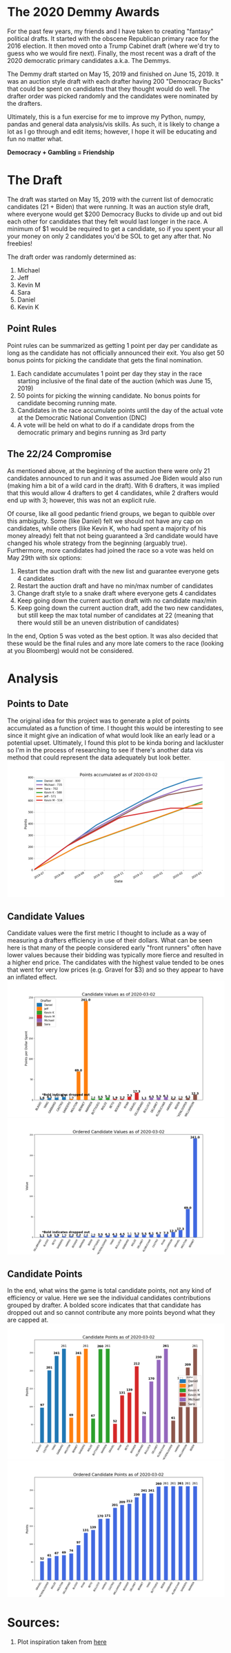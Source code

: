 # The 2020 Demmy Awards
For the past few years, my friends and I have taken to creating "fantasy" political drafts. It started with the obscene Republican primary race for the 2016 election. It then moved onto a Trump Cabinet draft (where we'd try to guess who we would fire next). Finally, the most recent was a draft of the 2020 democratic primary candidates a.k.a. The Demmys.

The Demmy draft started on May 15, 2019 and finished on June 15, 2019. It was an auction style draft with each drafter having 200 "Democracy Bucks" that could be spent on candidates that they thought would do well. The drafter order was picked randomly and the candidates were nominated by the drafters.

Ultimately, this is a fun exercise for me to improve my Python, numpy, pandas and general data analysis/vis skills. As such, it is likely to change a lot as I go through and edit items; however, I hope it will be educating and fun no matter what.

**Democracy + Gambling = Friendship**

# The Draft
The draft was started on May 15, 2019 with the current list of democratic candidates (21 + Biden) that were running. It was an auction style draft, where everyone would get $200 Democracy Bucks to divide up and out bid each other for candidates that they felt would last longer in the race. A minimum of $1 would be required to get a candidate, so if you spent your all your money on only 2 candidates you'd be SOL to get any after that. No freebies!

The draft order was randomly determined as:
1. Michael
1. Jeff
1. Kevin M
1. Sara
1. Daniel
1. Kevin K

## Point Rules
Point rules can be summarized as getting 1 point per day per candidate as long as the candidate has not officially announced their exit. You also get 50 bonus points for picking the candidate that gets the final nomination.
1. Each candidate accumulates 1 point per day they stay in the race starting inclusive of the final date of the auction (which was June 15, 2019)
1. 50 points for picking the winning candidate. No bonus points for candidate becoming running mate.
1. Candidates in the race accumulate points until the day of the actual vote at the Democratic National Convention (DNC)
1. A vote will be held on what to do if a candidate drops from the democratic primary and begins running as 3rd party

## The 22/24 Compromise
As mentioned above, at the beginning of the auction there were only 21 candidates announced to run and it was assumed Joe Biden would also run (making him a bit of a wild card in the draft). With 6 drafters, it was implied that this would allow 4 drafters to get 4 candidates, while 2 drafters would end up with 3; however, this was not an explicit rule.

Of course, like all good pedantic friend groups, we began to quibble over this ambiguity. Some (like Daniel) felt we should not have any cap on candidates, while others (like Kevin K, who had spent a majority of his money already) felt that not being guaranteed a 3rd candidate would have changed his whole strategy from the beginning (arguably true). Furthermore, more candidates had joined the race so a vote was held on May 29th with six options:
1. Restart the auction draft with the new list and guarantee everyone gets 4 candidates
1. Restart the auction draft and have no min/max number of candidates
1. Change draft style to a snake draft where everyone gets 4 candidates
1. Keep going down the current auction draft with no candidate max/min
1. Keep going down the current auction draft, add the two new candidates, but still keep the max total number of candidates at 22 (meaning that there would still be an uneven distribution of candidates)

In the end, Option 5 was voted as the best option. It was also decided that these would be the final rules and any more late comers to the race (looking at you Bloomberg) would not be considered.

# Analysis
## Points to Date
The original idea for this project was to generate a plot of points accumulated as a function of time. I thought this would be interesting to see since it might give an indication of what would look like an early lead or a potential upset. Ultimately, I found this plot to be kinda boring and lackluster so I'm in the process of researching to see if there's another data vis method that could represent the data adequately but look better.
![Points To Date](figs/point_total.png)

## Candidate Values
Candidate values were the first metric I thought to include as a way of measuring a drafters efficiency in use of their dollars. What can be seen here is that many of the people considered early "front runners" often have lower values because their bidding was typically more fierce and resulted in a higher end price. The candidates with the highest value tended to be ones that went for very low prices (e.g. Gravel for $3) and so they appear to have an inflated effect.
![Candidate Value](figs/candidate_values.png)
![Candidate Values Ordered](figs/candidate_values_ordered.png)

## Candidate Points
In the end, what wins the game is total candidate points, not any kind of efficiency or value. Here we see the individual candidates contributions grouped by drafter. A bolded score indicates that that candidate has dropped out and so cannot contribute any more points beyond what they are capped at.
![Candidate Points](figs/candidate_points.png)
![Candidate Points Ordered](figs/candidate_points_ordered.png)


# Sources:
1) Plot inspiration taken from [here](https://www.machinelearningplus.com/plots/top-50-matplotlib-visualizations-the-master-plots-python/#15.-Ordered-Bar-Chart)